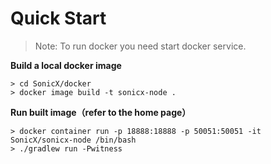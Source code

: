 # Quick Start

> Note: To run docker you need start docker service.

**Build a local docker image**

```shell
> cd SonicX/docker
> docker image build -t sonicx-node .
```

**Run built image（refer to the home page）**

```shell
> docker container run -p 18888:18888 -p 50051:50051 -it SonicX/sonicx-node /bin/bash
> ./gradlew run -Pwitness
```